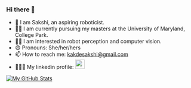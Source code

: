 ### Hi there 👋 
- 👧 I am Sakshi, an aspiring roboticist. 
- 👩‍🎓 I am currently pursuing my masters at the University of Maryland, College Park.
- 👩‍💻 I am interested in robot perception and computer vision.
- 😄 Pronouns: She/her/hers
- 📫 How to reach me: kakdesakshi@gmail.com
- 👩🏻‍💼 My linkedin profile: <a href="https://www.linkedin.com/in/sakshikakde/"><img height="25" src="https://img.shields.io/badge/LinkedIn-0077B5?style=for-the-badge&logo=linkedin&logoColor=white"></a>






[![My GitHub Stats](https://github-readme-stats.vercel.app/api/?username=sakshikakde&count_private=true&theme=tokyonight&showicons=true)](https://github-readme-stats.vercel.app/api/?username=sakshikakde&count_private=true&theme=tokyonight&showicons=true)  

<!--
**sakshikakde/sakshikakde** is a ✨ _special_ ✨ repository because its `README.md` (this file) appears on your GitHub profile.

Here are some ideas to get you started:

- 🔭 I’m currently working on ...
- 🌱 I’m currently learning ...
- 👯 I’m looking to collaborate on ...
- 🤔 I’m looking for help with ...
- 💬 Ask me about ...
- 📫 How to reach me: ...
- 😄 Pronouns: ...
- ⚡ Fun fact: ...
-->
